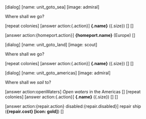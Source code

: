 [dialog]
[name: unit_goto_sea]
[image: admiral]

Where shall we go?

  [repeat colonies]
[answer action:{.action}] **{.name}** ({.size}) []
[]

[answer action:{homeport.action}] **{homeport.name}** (Europe) []


[dialog]
[name: unit_goto_land]
[image: scout]

Where shall we go?

  [repeat colonies]
[answer action:{.action}] **{.name}** ({.size}) []
[]


[dialog]
[name: unit_goto_americas]
[image: admiral]

Where shall we *sail* to?

[answer action:openWaters] *Open waters* in the Americas []
[repeat colonies]
[answer action:{.action}] **{.name}** ({.size}) []
[]

[answer action:{repair.action} disabled:{repair.disabled}]
  repair ship (**{repair.cost} [icon: gold]**)
[]